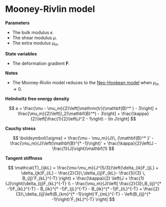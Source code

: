 # Mooney-Rivlin model

**Parameters**

- The bulk modulus $\kappa$.
- The shear modulus $\mu$.
- The extra modulus $\mu_m$.

**State variables**

- The deformation gradient $\mathbf{F}$.

**Notes**

- The Mooney-Rivlin model reduces to the [Neo-Hookean model](neo-hookean.md) when $\mu_m\to 0$.

**Helmholtz free energy density**

$$
a = \frac{\mu - \mu_m}{2}\left[\mathrm{tr}(\mathbf{B}^* ) - 3\right] + \frac{\mu_m}{2}\left[I_2(\mathbf{B}^*) - 3\right] + \frac{\kappa}{2}\left[\frac{1}{2}\left(J^2 - 1\right) - \ln J\right]
$$

**Cauchy stress**

$$
\boldsymbol{\sigma} = \frac{\mu - \mu_m}{J}\, {\mathbf{B}^* }' - \frac{\mu_m}{J}\left(\mathbf{B}^{* -1}\right)' + \frac{\kappa}{2}\left(J - \frac{1}{J}\right)\mathbf{1}
$$

**Tangent stiffness**

$$
\mathcal{T}_{ijkL} = \frac{\mu-\mu_m}{J^{5/3}}\left(\delta_{ik}F_{jL} + \delta_{jk}F_{iL} - \frac{2}{3}\,\delta_{ij}F_{kL}- \frac{5}{3} \, B_{ij}'F_{kL}^{-T} \right) + \frac{\kappa}{2} \left(J + \frac{1}{J}\right)\delta_{ij}F_{kL}^{-T} \\ - \frac{\mu_m}{J}\left[ \frac{2}{3}\,B_{ij}^{* -1}F_{kL}^{-T} - B_{ik}^{* -1}F_{jL}^{-T} - B_{ik}^{* -1}F_{iL}^{-T} + \frac{2}{3}\,\delta_{ij}\left(B_{km}^{* -1}\right)'F_{mL}^{-T} - \left(B_{ij}^{* -1}\right)'F_{kL}^{-T} \right]
$$
